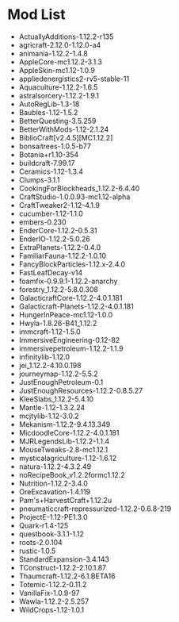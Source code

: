 # Mod List

- ActuallyAdditions-1.12.2-r135
- agricraft-2.12.0-1.12.0-a4
- animania-1.12.2-1.4.8
- AppleCore-mc1.12.2-3.1.3
- AppleSkin-mc1.12-1.0.9
- appliedenergistics2-rv5-stable-11
- Aquaculture-1.12.2-1.6.5
- astralsorcery-1.12.2-1.9.1
- AutoRegLib-1.3-18
- Baubles-1.12-1.5.2
- BetterQuesting-3.5.259
- BetterWithMods-1.12-2.1.24
- BiblioCraft[v2.4.5][MC1.12.2]
- bonsaitrees-1.0.5-b77
- Botania+r1.10-354
- buildcraft-7.99.17
- Ceramics-1.12-1.3.4
- Clumps-3.1.1
- CookingForBlockheads_1.12.2-6.4.40
- CraftStudio-1.0.0.93-mc1.12-alpha
- CraftTweaker2-1.12-4.1.9
- cucumber-1.12-1.1.0
- embers-0.230
- EnderCore-1.12.2-0.5.31
- EnderIO-1.12.2-5.0.26
- ExtraPlanets-1.12.2-0.4.0
- FamiliarFauna-1.12.2-1.0.10
- FancyBlockParticles-1.12.x-2.4.0
- FastLeafDecay-v14
- foamfix-0.9.9.1-1.12.2-anarchy
- forestry_1.12.2-5.8.0.308
- GalacticraftCore-1.12.2-4.0.1.181
- Galacticraft-Planets-1.12.2-4.0.1.181
- HungerInPeace-mc1.12-1.0.0
- Hwyla-1.8.26-B41_1.12.2
- immcraft-1.12-1.5.0
- ImmersiveEngineering-0.12-82
- immersivepetroleum-1.12.2-1.1.9
- infinitylib-1.12.0
- jei_1.12.2-4.10.0.198
- journeymap-1.12.2-5.5.2
- JustEnoughPetroleum-0.1
- JustEnoughResources-1.12.2-0.8.5.27
- KleeSlabs_1.12.2-5.4.10
- Mantle-1.12-1.3.2.24
- mcjtylib-1.12-3.0.2
- Mekanism-1.12.2-9.4.13.349
- MicdoodleCore-1.12.2-4.0.1.181
- MJRLegendsLib-1.12.2-1.1.4
- MouseTweaks-2.8-mc1.12.1
- mysticalagriculture-1.12-1.6.12
- natura-1.12.2-4.3.2.49
- noRecipeBook_v1.2.2formc1.12.2
- Nutrition-1.12.2-3.4.0
- OreExcavation-1.4.119
- Pam's+HarvestCraft+1.12.2u
- pneumaticcraft-repressurized-1.12.2-0.6.8-219
- ProjectE-1.12-PE1.3.0
- Quark-r1.4-125
- questbook-3.1.1-1.12
- roots-2.0.104
- rustic-1.0.5
- StandardExpansion-3.4.143
- TConstruct-1.12.2-2.10.1.87
- Thaumcraft-1.12.2-6.1.BETA16
- Totemic-1.12.2-0.11.2
- VanillaFix-1.0.9-97
- Wawla-1.12.2-2.5.257
- WildCrops-1.12-1.0.1
